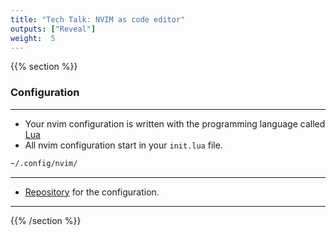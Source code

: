 ```yaml
---
title: "Tech Talk: NVIM as code editor"
outputs: ["Reveal"]
weight:  5
---
```


{{% section %}}

### Configuration

---

- Your nvim configuration is written with the programming language called [Lua](https://www.lua.org/)
- All nvim configuration start in your `init.lua` file.

```sh
~/.config/nvim/
```

---

- [Repository](https://github.com/JackMortDT/init.lua/tree/clojure-setup) for the configuration.

---

{{% /section %}}
